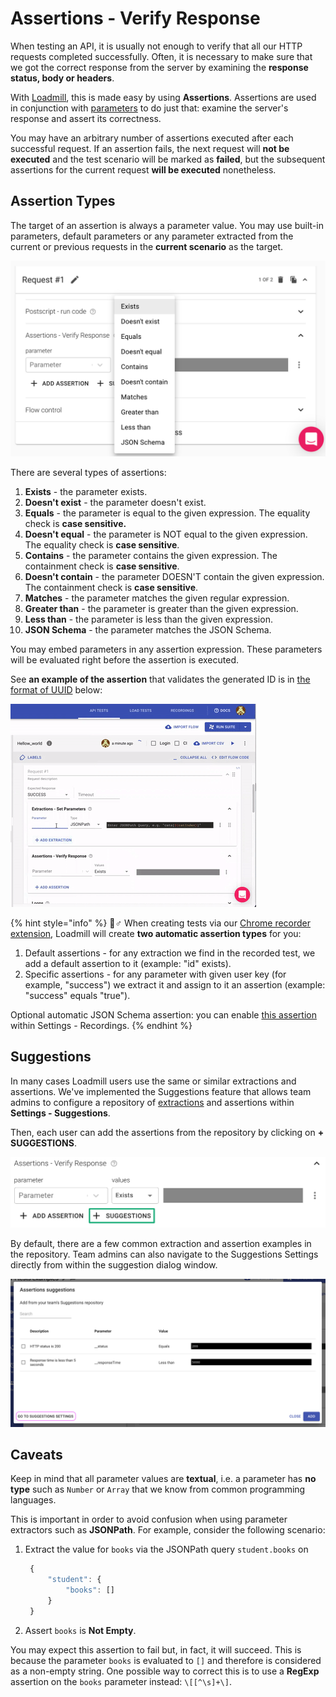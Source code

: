 # Assertions - Verify Response

When testing an API, it is usually not enough to verify that all our HTTP requests completed successfully. Often, it is necessary to make sure that we got the correct response from the server by examining the **response status, body or headers**.

With [Loadmill](https://www.loadmill.com), this is made easy by using **Assertions**. Assertions are used in conjunction with [parameters](parameters/) to do just that: examine the server's response and assert its correctness.

You may have an arbitrary number of assertions executed after each successful request. If an assertion fails, the next request will **not be executed** and the test scenario will be marked as **failed**, but the subsequent assertions for the current request **will be executed** nonetheless.

## Assertion Types

The target of an assertion is always a parameter value. You may use built-in parameters, default parameters or any parameter extracted from the current or previous requests in the **current scenario** as the target.

![The request Assertions - Verify Response section](../../.gitbook/assets/screenshot-2021-10-03t144851.572.png)

There are several types of assertions:

1. **Exists** - the parameter exists.
2. **Doesn't exist** - the parameter doesn't exist.
3. **Equals** - the parameter is equal to the given expression. The equality check is **case sensitive.**
4. **Doesn't equal** - the parameter is NOT equal to the given expression. The equality check is **case sensitive**.
5. **Contains** - the parameter contains the given expression. The containment check is **case sensitive**.
6. **Doesn't contain** - the parameter DOESN'T contain the given expression. The containment check is **case sensitive**.
7. **Matches** - the parameter matches the given regular expression.
8. **Greater than** - the parameter is greater than the given expression.
9. **Less than** - the parameter is less than the given expression.
10. **JSON Schema** - the parameter matches the JSON Schema.

You may embed parameters in any assertion expression. These parameters will be evaluated right before the assertion is executed.

See **an example of the assertion** that validates the generated ID is in [the format of UUID](https://docs.loadmill.com/api-testing/test-suite-editor/functions#__is_uuid-target) below:

![The Assertion example](../../.gitbook/assets/ezgif.com-gif-maker-24-.gif)

{% hint style="info" %}
🧙♂ When creating tests via our [Chrome recorder extension](https://docs.loadmill.com/working-with-the-recorder), Loadmill will create **two automatic assertion types** for you: 

1. Default assertions - for any extraction we find in the recorded test, we add a default assertion to it \(example: "id" exists\).
2. Specific assertions - for any parameter with given user key \(for example, "success"\) we extract it and assign to it an assertion \(example: "success" equals "true"\).

Optional automatic JSON Schema assertion: you can enable [this assertion](https://docs.loadmill.com/working-with-the-recorder/recorder-settings#strict-response-validation) within Settings - Recordings.
{% endhint %}

## Suggestions

In many cases Loadmill users use the same or similar extractions and assertions. We've implemented the Suggestions feature that allows team admins to configure a repository of [extractions](https://docs.loadmill.com/api-testing/test-suite-editor/set-parameters-extractions) and assertions within **Settings - Suggestions**. 

Then, each user can add the assertions from the repository by clicking on **+ SUGGESTIONS**.

![](../../.gitbook/assets/screenshot-2021-10-03t145350.482.png)

By default, there are a few common extraction and assertion examples in the repository. Team admins can also navigate to the Suggestions Settings directly from within the suggestion dialog window.

![](../../.gitbook/assets/screen-shot-2021-05-09-at-15.40.18.png)

## Caveats

Keep in mind that all parameter values are **textual**, i.e. a parameter has **no type** such as `Number` or `Array` that we know from common programming languages.

This is important in order to avoid confusion when using parameter extractors such as **JSONPath**. For example, consider the following scenario:

1. Extract the value for `books` via the JSONPath query `student.books` on

   ```javascript
    {
        "student": {
            "books": []
        }
    }
   ```

2. Assert `books` is **Not Empty**.

You may expect this assertion to fail but, in fact, it will succeed. This is because the parameter `books` is evaluated to `[]` and therefore is considered as a non-empty string. One possible way to correct this is to use a **RegExp** assertion on the `books` parameter instead: `\[[^\s]+\]`.

